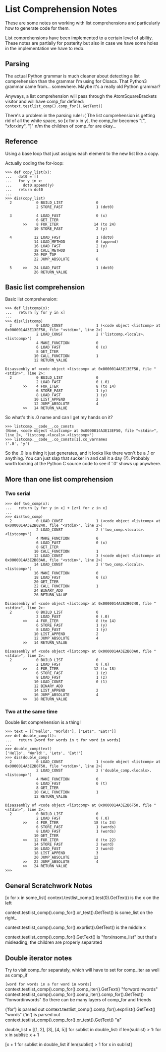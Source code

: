 # List Comprehension Notes

These are some notes on working with list comprehensions and particularly how to generate code for them.

List comprehensions have been implemented to a certain level of ability. These notes
are partially for posterity but also in case we have some holes in the implementation
we have to redo.

## Parsing
The actual Python grammar is much cleaner about detecting a list comprehension than the grammar I'm using for Cloaca. That
Python3 grammar came from... somewhere. Maybe it's a really old Python grammar?

Anyways, a list comprehension will pass through the AtomSquareBrackets visitor and will have comp_for defined:
`context.testlist_comp().comp_for().GetText()`

There's a problem in the parsing rule! :(
The list comprehension is getting rid of all the white space, so [x for x in y], the comp_for becomes "[", "xforxiny", "]"
n/m the children of comp_for are okay._

## Reference

Using a base loop that just assigns each element to the new list like a copy.

Actually coding the for-loop:
```
>>> def copy_list(x):
...   dot0 = []
...   for y in x:
...     dot0.append(y)
...   return dot0
...
>>> dis(copy_list)
  2           0 BUILD_LIST               0
              2 STORE_FAST               1 (dot0)

  3           4 LOAD_FAST                0 (x)
              6 GET_ITER
        >>    8 FOR_ITER                14 (to 24)
             10 STORE_FAST               2 (y)

  4          12 LOAD_FAST                1 (dot0)
             14 LOAD_METHOD              0 (append)
             16 LOAD_FAST                2 (y)
             18 CALL_METHOD              1
             20 POP_TOP
             22 JUMP_ABSOLUTE            8

  5     >>   24 LOAD_FAST                1 (dot0)
             26 RETURN_VALUE
```

## Basic list comprehension
Basic list comprehension:
```
>>> def listcomp(x):
...   return [y for y in x]
...
>>> dis(listcomp)
  2           0 LOAD_CONST               1 (<code object <listcomp> at 0x0000014A3E13EF50, file "<stdin>", line 2>)
              2 LOAD_CONST               2 ('listcomp.<locals>.<listcomp>')
              4 MAKE_FUNCTION            0
              6 LOAD_FAST                0 (x)
              8 GET_ITER
             10 CALL_FUNCTION            1
             12 RETURN_VALUE

Disassembly of <code object <listcomp> at 0x0000014A3E13EF50, file "<stdin>", line 2>:
  2           0 BUILD_LIST               0
              2 LOAD_FAST                0 (.0)
        >>    4 FOR_ITER                 8 (to 14)
              6 STORE_FAST               1 (y)
              8 LOAD_FAST                1 (y)
             10 LIST_APPEND              2
             12 JUMP_ABSOLUTE            4
        >>   14 RETURN_VALUE
```

So what's this .0 name and can I get my hands on it?

```
>>> listcomp.__code__.co_consts
(None, <code object <listcomp> at 0x0000014A3E13EF50, file "<stdin>", line 2>, 'listcomp.<locals>.<listcomp>')
>>> listcomp.__code__.co_consts[1].co_varnames
('.0', 'y')
```

So the .0 is a thing it just generates, and it looks like there won't be a .1 or anything. You can just slap that sucker in and call it a day (?). 
Probably worth looking at the Python C source code to see if '.0' shows up anywhere.

## More than one list comprehension

### Two serial

```
>>> def two_comp(x):
...   return [y for y in x] + [z+1 for z in x]
...
>>> dis(two_comp)
  2           0 LOAD_CONST               1 (<code object <listcomp> at 0x0000014A3E2B0240, file "<stdin>", line 2>)
              2 LOAD_CONST               2 ('two_comp.<locals>.<listcomp>')
              4 MAKE_FUNCTION            0
              6 LOAD_FAST                0 (x)
              8 GET_ITER
             10 CALL_FUNCTION            1
             12 LOAD_CONST               3 (<code object <listcomp> at 0x0000014A3E2B03A0, file "<stdin>", line 2>)
             14 LOAD_CONST               2 ('two_comp.<locals>.<listcomp>')
             16 MAKE_FUNCTION            0
             18 LOAD_FAST                0 (x)
             20 GET_ITER
             22 CALL_FUNCTION            1
             24 BINARY_ADD
             26 RETURN_VALUE

Disassembly of <code object <listcomp> at 0x0000014A3E2B0240, file "<stdin>", line 2>:
  2           0 BUILD_LIST               0
              2 LOAD_FAST                0 (.0)
        >>    4 FOR_ITER                 8 (to 14)
              6 STORE_FAST               1 (y)
              8 LOAD_FAST                1 (y)
             10 LIST_APPEND              2
             12 JUMP_ABSOLUTE            4
        >>   14 RETURN_VALUE

Disassembly of <code object <listcomp> at 0x0000014A3E2B03A0, file "<stdin>", line 2>:
  2           0 BUILD_LIST               0
              2 LOAD_FAST                0 (.0)
        >>    4 FOR_ITER                12 (to 18)
              6 STORE_FAST               1 (z)
              8 LOAD_FAST                1 (z)
             10 LOAD_CONST               0 (1)
             12 BINARY_ADD
             14 LIST_APPEND              2
             16 JUMP_ABSOLUTE            4
        >>   18 RETURN_VALUE
```

### Two at the same time

Double list comprehension is a thing!
```
>>> text = [["Hello", "World!"], ["Lets", "Eat!"]]
>>> def double_comp(t):
...   return [word for words in t for word in words]
...
>>> double_comp(text)
['Hello', 'World!', 'Lets', 'Eat!']
>>> dis(double_comp)
  2           0 LOAD_CONST               1 (<code object <listcomp> at 0x0000014A3E2B6F50, file "<stdin>", line 2>)
              2 LOAD_CONST               2 ('double_comp.<locals>.<listcomp>')
              4 MAKE_FUNCTION            0
              6 LOAD_FAST                0 (t)
              8 GET_ITER
             10 CALL_FUNCTION            1
             12 RETURN_VALUE

Disassembly of <code object <listcomp> at 0x0000014A3E2B6F50, file "<stdin>", line 2>:
  2           0 BUILD_LIST               0
              2 LOAD_FAST                0 (.0)
        >>    4 FOR_ITER                18 (to 24)
              6 STORE_FAST               1 (words)
              8 LOAD_FAST                1 (words)
             10 GET_ITER
        >>   12 FOR_ITER                 8 (to 22)
             14 STORE_FAST               2 (word)
             16 LOAD_FAST                2 (word)
             18 LIST_APPEND              3
             20 JUMP_ABSOLUTE           12
        >>   22 JUMP_ABSOLUTE            4
        >>   24 RETURN_VALUE
>>>
```

## General Scratchwork Notes
[x for x in some_list]
context.testlist_comp().test(0).GetText() is the x on the left

context.testlist_comp().comp_for().or_test().GetText() is some_list on the right_

context.testlist_comp().comp_for().exprlist().GetText() is the middle x


context.testlist_comp().comp_for().GetText() is "forxinsome_list" but that's misleading; the children are properly separated




## Double iterator notes
Try to visit comp_for separately, which will have to set for comp_iter as well as comp_if

`[word for words in a for word in words]`
context.testlist_comp().comp_for().comp_iter().GetText()
"forwordinwords"
context.testlist_comp().comp_for().comp_iter().comp_for().GetText()
"forwordinwords"
So there can be many layers of comp_for and friends

('for') is parsed out
context.testlist_comp().comp_for().exprlist().GetText()
"words"
('in') is parsed out
context.testlist_comp().comp_for().or_test().GetText()
"a"



double_list = [[1, 2], [3], [4, 5]]
for sublist in double_list:
    if len(sublist) > 1:
        for x in sublist:
            x + 1

[x + 1 for sublist in double_list if len(sublist) > 1 for x in sublist]